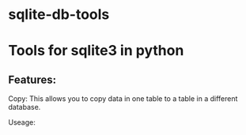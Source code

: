 # sqlite-db-tools
Tools for sqlite3 in python
============================

Features:
-----------

Copy:
This allows you to copy data in one table to a table in a different database.

Useage:

